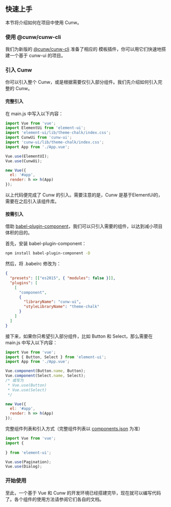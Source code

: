 ## 快速上手

本节将介绍如何在项目中使用 Cunw。

### 使用 @cunw/cunw-cli

我们为新版的 [@cunw/cunw-cli](https://www.npmjs.com/package/@cunw/cunw-cli) 准备了相应的 模板插件，你可以用它们快速地搭建一个基于 cunw-ui 的项目。


### 引入 Cunw

你可以引入整个 Cunw，或是根据需要仅引入部分组件。我们先介绍如何引入完整的 Cunw。

#### 完整引入

在 main.js 中写入以下内容：

```javascript
import Vue from 'vue';
import ElementUi from 'element-ui';
import 'element-ui/lib/theme-chalk/index.css';
import CunwUi from 'cunw-ui';
import 'cunw-ui/lib/theme-chalk/index.css';
import App from './App.vue';

Vue.use(ElementUI);
Vue.use(CunwUi);

new Vue({
  el: '#app',
  render: h => h(App)
});
```

以上代码便完成了 Cunw 的引入。需要注意的是，Cunw 是基于ElementUi的，需要在之后引入该组件库。

#### 按需引入

借助 [babel-plugin-component](https://github.com/QingWei-Li/babel-plugin-component)，我们可以只引入需要的组件，以达到减小项目体积的目的。

首先，安装 babel-plugin-component：

```bash
npm install babel-plugin-component -D
```

然后，将 .babelrc 修改为：

```json
{
  "presets": [["es2015", { "modules": false }]],
  "plugins": [
    [
      "component",
      {
        "libraryName": "cunw-ui",
        "styleLibraryName": "theme-chalk"
      }
    ]
  ]
}
```

接下来，如果你只希望引入部分组件，比如 Button 和 Select，那么需要在 main.js 中写入以下内容：

```javascript
import Vue from 'vue';
import { Button, Select } from 'element-ui';
import App from './App.vue';

Vue.component(Button.name, Button);
Vue.component(Select.name, Select);
/* 或写为
 * Vue.use(Button)
 * Vue.use(Select)
 */

new Vue({
  el: '#app',
  render: h => h(App)
});
```

完整组件列表和引入方式（完整组件列表以 [components.json](https://github.com/ElemeFE/element/blob/master/components.json) 为准）

```javascript
import Vue from 'vue';
import {
 
} from 'element-ui';

Vue.use(Pagination);
Vue.use(Dialog);
```


### 开始使用

至此，一个基于 Vue 和 Cunw 的开发环境已经搭建完毕，现在就可以编写代码了。各个组件的使用方法请参阅它们各自的文档。


